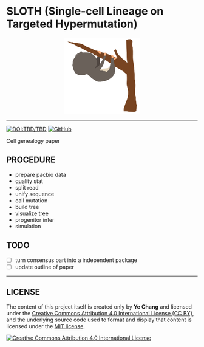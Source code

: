 # SLOTH (Single-cell Lineage on Targeted Hypermutation)

<p align="center">
  <img src="docs/SLOTH.gif?raw=true" alt="SLOTH" title="SLOTH" width="200" height="200">
</p>

-----------------

[![DOI:TBD/TBD](https://zenodo.org/badge/DOI/TBD.svg)](https://doi.org/TBD/TBD)
[![GitHub](https://img.shields.io/github/license/mashape/apistatus.svg)](/LICENSE.md)


Cell genealogy paper

## PROCEDURE 

- prepare pacbio data
- quality stat
- split read
- unify sequence
- call mutation
- build tree
- visualize tree
- progenitor infer
- simulation

## TODO

- [ ] turn consensus part into a independent package
- [ ] update outline of paper

---

## LICENSE

The content of this project itself is created only by **Ye Chang** and licensed under the [Creative Commons Attribution 4.0 International License (CC BY)](https://creativecommons.org/licenses/by/4.0/),
and the underlying source code used to format and display that content is licensed under the [MIT license](LICENSE.md).

[![Creative Commons Attribution 4.0 International License](https://github.com/creativecommons/cc-cert-core/blob/master/images/cc-by-88x31.png "CC BY")](https://creativecommons.org/licenses/by/4.0/)
